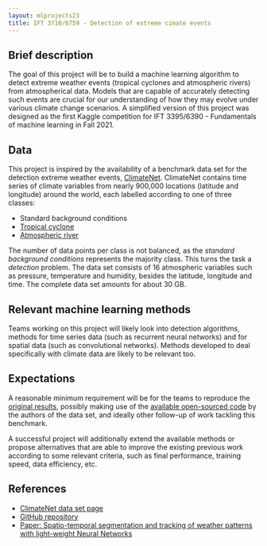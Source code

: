 ```yaml
---
layout: mlprojects23
title: IFT 3710/6759 - Detection of extreme cimate events
---
```


## Brief description

The goal of this project will be to build a machine learning algorithm to detect extreme weather events (tropical cyclones and atmospheric rivers) from atmospherical data. Models that are capable of accurately detecting such events are crucial for our understanding of how they may evolve under various climate change scenarios. A simplified version of this project was designed as the first Kaggle competition for IFT 3395/6390 - Fundamentals of machine learning in Fall 2021.

## Data

This project is inspired by the availability of a benchmark data set for the detection extreme weather events, [ClimateNet](https://portal.nersc.gov/project/ClimateNet/). ClimateNet contains time series of climate variables from nearly 900,000 locations (latitude and longitude) around the world, each labelled according to one of three classes:

* Standard background conditions
* [Tropical cyclone](https://en.wikipedia.org/wiki/Tropical_cyclone)
* [Atmospheric river](https://en.wikipedia.org/wiki/Atmospheric_river)

The number of data points per class is not balanced, as the _standard background conditions_ represents the majority class. This turns the task a _detection_ problem. The data set consists of 16 atmospheric variables such as pressure, temperature and humidity, besides the latitude, longitude and time. The complete data set amounts for about 30 GB.

## Relevant machine learning methods

Teams working on this project will likely look into detection algorithms, methods for time series data (such as recurrent neural networks) and for spatial data (such as convolutional networks). Methods developed to deal specifically with climate data are likely to be relevant too.

## Expectations

A reasonable minimum requirement will be for the teams to reproduce the [original results](https://ai4earthscience.github.io/neurips-2020-workshop/papers/ai4earth_neurips_2020_55.pdf), possibly making use of the [available open-sourced code](https://github.com/andregraubner/ClimateNet) by the authors of the data set, and ideally other follow-up of work tackling this benchmark. 

A successful project will additionally extend the available methods or propose alternatives that are able to improve the existing previous work according to some relevant criteria, such as final performance, training speed, data efficiency, etc.

## References

* [ClimateNet data set page](https://portal.nersc.gov/project/ClimateNet/)
* [GitHub repository](https://github.com/andregraubner/ClimateNet)
* [Paper: Spatio-temporal segmentation and tracking of weather patterns with light-weight Neural Networks](https://ai4earthscience.github.io/neurips-2020-workshop/papers/ai4earth_neurips_2020_55.pdf)
